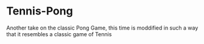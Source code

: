 # Tennis-Pong
Another take on the classic Pong Game, this time is moddified in such a way that it resembles a classic game of Tennis
